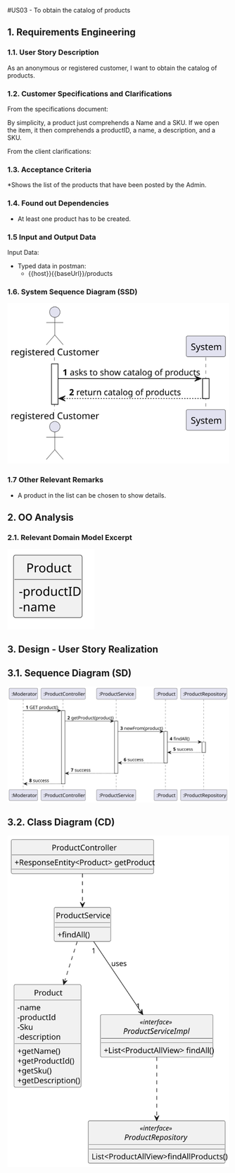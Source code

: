 #US03 - To obtain the catalog of products

## 1. Requirements Engineering

### 1.1. User Story Description

As  an  anonymous or registered customer, I  want  to obtain the catalog of products.

### 1.2. Customer Specifications and Clarifications

From the specifications document:

By simplicity, a product just comprehends a Name and a SKU. If we open the item, it then comprehends a productID, a name, a description,  and a SKU.

From the client clarifications:


### 1.3. Acceptance Criteria

*Shows the list of the products that have been posted by the Admin.

### 1.4. Found out Dependencies

* At least one product has to be created.

### 1.5 Input and Output Data

Input Data:

* Typed data in postman:
    * {{host}}{{baseUrl}}/products
    

### 1.6. System Sequence Diagram (SSD)

![SSD-3](SSD-3.svg)

### 1.7 Other Relevant Remarks

* A product in the list can be chosen to show details.

## 2. OO Analysis

### 2.1. Relevant Domain Model Excerpt

![MD-3](MD-3.svg)

## 3. Design - User Story Realization

## 3.1. Sequence Diagram (SD)

![SD-3](SD-3.svg)

## 3.2. Class Diagram (CD)

![CD-3](CD-3.svg)
